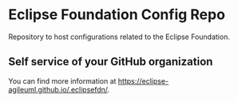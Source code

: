 # Eclipse Foundation Config Repo

Repository to host configurations related to the Eclipse Foundation.

## Self service of your GitHub organization

You can find more information at <https://eclipse-agileuml.github.io/.eclipsefdn/>.

